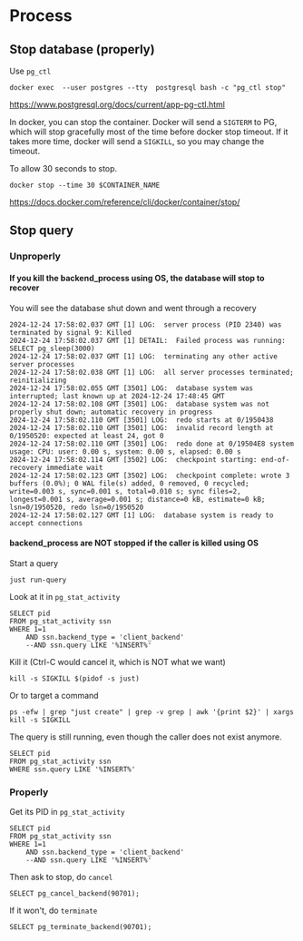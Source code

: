 # Process

## Stop database (properly)

Use `pg_ctl`
```shell
docker exec  --user postgres --tty  postgresql bash -c "pg_ctl stop"
```

https://www.postgresql.org/docs/current/app-pg-ctl.html

In docker, you can stop the container.
Docker will send a `SIGTERM` to PG, which will stop gracefully most of the time before docker stop timeout. If it takes more time, docker will send a `SIGKILL`, so you may change the timeout.  

To allow 30 seconds to stop.
```shell
docker stop --time 30 $CONTAINER_NAME
```

https://docs.docker.com/reference/cli/docker/container/stop/

## Stop query

### Unproperly

#### If you kill the backend_process using OS, the database will stop to recover  

You will see the database shut down and went through a recovery
```text
2024-12-24 17:58:02.037 GMT [1] LOG:  server process (PID 2340) was terminated by signal 9: Killed
2024-12-24 17:58:02.037 GMT [1] DETAIL:  Failed process was running: SELECT pg_sleep(3000)
2024-12-24 17:58:02.037 GMT [1] LOG:  terminating any other active server processes
2024-12-24 17:58:02.038 GMT [1] LOG:  all server processes terminated; reinitializing
2024-12-24 17:58:02.055 GMT [3501] LOG:  database system was interrupted; last known up at 2024-12-24 17:48:45 GMT
2024-12-24 17:58:02.108 GMT [3501] LOG:  database system was not properly shut down; automatic recovery in progress
2024-12-24 17:58:02.110 GMT [3501] LOG:  redo starts at 0/1950438
2024-12-24 17:58:02.110 GMT [3501] LOG:  invalid record length at 0/1950520: expected at least 24, got 0
2024-12-24 17:58:02.110 GMT [3501] LOG:  redo done at 0/19504E8 system usage: CPU: user: 0.00 s, system: 0.00 s, elapsed: 0.00 s
2024-12-24 17:58:02.114 GMT [3502] LOG:  checkpoint starting: end-of-recovery immediate wait
2024-12-24 17:58:02.123 GMT [3502] LOG:  checkpoint complete: wrote 3 buffers (0.0%); 0 WAL file(s) added, 0 removed, 0 recycled; write=0.003 s, sync=0.001 s, total=0.010 s; sync files=2, longest=0.001 s, average=0.001 s; distance=0 kB, estimate=0 kB; lsn=0/1950520, redo lsn=0/1950520
2024-12-24 17:58:02.127 GMT [1] LOG:  database system is ready to accept connections
```

#### backend_process are NOT stopped if the caller is killed using OS

Start a query
```postgresql
just run-query
```

Look at it in `pg_stat_activity`
```postgresql
SELECT pid
FROM pg_stat_activity ssn
WHERE 1=1
    AND ssn.backend_type = 'client_backend'
    --AND ssn.query LIKE '%INSERT%'
```

Kill it (Ctrl-C would cancel it, which is NOT what we want)
```shell
kill -s SIGKILL $(pidof -s just)
```

Or to target a command
```shell
ps -efw | grep "just create" | grep -v grep | awk '{print $2}' | xargs kill -s SIGKILL
```

The query is still running, even though the caller does not exist anymore.
```postgresql
SELECT pid
FROM pg_stat_activity ssn
WHERE ssn.query LIKE '%INSERT%'
```

### Properly

Get its PID in `pg_stat_activity`
```postgresql
SELECT pid
FROM pg_stat_activity ssn
WHERE 1=1
    AND ssn.backend_type = 'client_backend'
    --AND ssn.query LIKE '%INSERT%'
```

Then ask to stop, do `cancel`
```postgresql
SELECT pg_cancel_backend(90701);
```

If it won't, do `terminate`
```postgresql
SELECT pg_terminate_backend(90701);
```